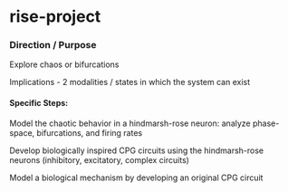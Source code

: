 # rise-project

### Direction / Purpose
Explore chaos or bifurcations

Implications - 2 modalities / states in which the system can exist

#### Specific Steps:

Model the chaotic behavior in a hindmarsh-rose neuron: analyze phase-space, bifurcations, and firing rates

Develop biologically inspired CPG circuits using the hindmarsh-rose neurons (inhibitory, excitatory, complex circuits)

Model a biological mechanism by developing an original CPG circuit

